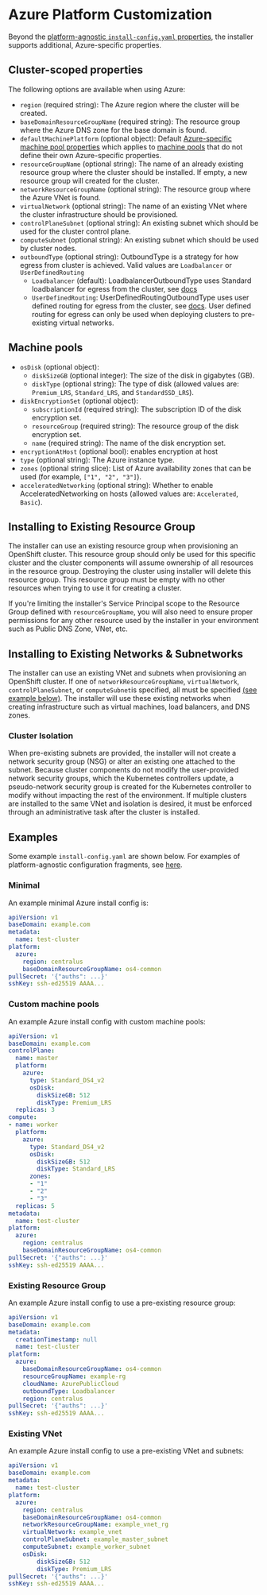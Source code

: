 # Azure Platform Customization

Beyond the [platform-agnostic `install-config.yaml` properties](../customization.md#platform-customization), the installer supports additional, Azure-specific properties.

## Cluster-scoped properties

The following options are available when using Azure:

* `region` (required string): The Azure region where the cluster will be created.
* `baseDomainResourceGroupName` (required string): The resource group where the Azure DNS zone for the base domain is found.
* `defaultMachinePlatform` (optional object): Default [Azure-specific machine pool properties](#machine-pools) which applies to [machine pools](../customization.md#machine-pools) that do not define their own Azure-specific properties.
* `resourceGroupName` (optional string):  The name of an already existing resource group where the cluster should be installed. If empty, a new resource group will created for the cluster.
* `networkResourceGroupName` (optional string): The resource group where the Azure VNet is found.
* `virtualNetwork` (optional string): The name of an existing VNet where the cluster infrastructure should be provisioned.
* `controlPlaneSubnet` (optional string): An existing subnet which should be used for the cluster control plane.
* `computeSubnet` (optional string): An existing subnet which should be used by cluster nodes.
* `outboundType` (optional string):  OutboundType is a strategy for how egress from cluster is achieved. Valid values are `Loadbalancer` or `UserDefinedRouting`
    * `Loadbalancer` (default): LoadbalancerOutboundType uses Standard loadbalancer for egress from the cluster, see [docs][azure-lb-outbound]
    * `UserDefinedRouting`: UserDefinedRoutingOutboundType uses user defined routing for egress from the cluster, see [docs][azure-udr-outbound]. User defined routing for egress can only be used when deploying clusters to pre-existing virtual networks.

## Machine pools

* `osDisk` (optional object):
    * `diskSizeGB` (optional integer): The size of the disk in gigabytes (GB).
    * `diskType` (optional string): The type of disk (allowed values are: `Premium_LRS`, `Standard_LRS`, and `StandardSSD_LRS`).
* `diskEncryptionSet` (optional object):
    * `subscriptionId` (required string): The subscription ID of the disk encryption set.
    * `resourceGroup` (required string): The resource group of the disk encryption set.
    * `name` (required string): The name of the disk encryption set.
* `encryptionAtHost` (optional bool): enables encryption at host
* `type` (optional string): The Azure instance type.
* `zones` (optional string slice): List of Azure availability zones that can be used (for example, `["1", "2", "3"]`).
* `acceleratedNetworking` (optional string): Whether to enable AcceleratedNetworking on hosts (allowed values are: `Accelerated`, `Basic`).

## Installing to Existing Resource Group

The installer can use an existing resource group when provisioning an OpenShift cluster. This resource group should only be used for this specific cluster and the cluster components will assume ownership of all resources in the resource group. Destroying the cluster using installer will delete this resource group. This resource group must be empty with no other resources when trying to use it for creating a cluster.

If you're limiting the installer's Service Principal scope to the Resource Group defined with `resourceGroupName`, you will also need to ensure proper permissions for any other resource used by the installer in your environment such as Public DNS Zone, VNet, etc.

## Installing to Existing Networks & Subnetworks

The installer can use an existing VNet and subnets when provisioning an OpenShift cluster. If one of `networkResourceGroupName`, `virtualNetwork`, `controlPlaneSubnet`, or `computeSubnet`is specified, all must be specified [(see example below)](#existing-vnet). The installer will use these existing networks when creating infrastructure such as virtual machines, load balancers, and DNS zones.

### Cluster Isolation

When pre-existing subnets are provided, the installer will not create a network security group (NSG) or alter an existing one attached to the subnet. Because cluster components do not modify the user-provided network security groups, which the Kubernetes controllers update, a pseudo-network security group is created for the Kubernetes controller to modify without impacting the rest of the environment. If multiple clusters are installed to the same VNet and isolation is desired, it must be enforced through an administrative task after the cluster is installed.

## Examples

Some example `install-config.yaml` are shown below.
For examples of platform-agnostic configuration fragments, see [here](../customization.md#examples).

### Minimal

An example minimal Azure install config is:

```yaml
apiVersion: v1
baseDomain: example.com
metadata:
  name: test-cluster
platform:
  azure:
    region: centralus
    baseDomainResourceGroupName: os4-common
pullSecret: '{"auths": ...}'
sshKey: ssh-ed25519 AAAA...
```

### Custom machine pools

An example Azure install config with custom machine pools:

```yaml
apiVersion: v1
baseDomain: example.com
controlPlane:
  name: master
  platform:
    azure:
      type: Standard_DS4_v2
      osDisk:
        diskSizeGB: 512
        diskType: Premium_LRS
  replicas: 3
compute:
- name: worker
  platform:
    azure:
      type: Standard_DS4_v2
      osDisk:
        diskSizeGB: 512
        diskType: Standard_LRS
      zones:
      - "1"
      - "2"
      - "3"
  replicas: 5
metadata:
  name: test-cluster
platform:
  azure:
    region: centralus
    baseDomainResourceGroupName: os4-common
pullSecret: '{"auths": ...}'
sshKey: ssh-ed25519 AAAA...
```

### Existing Resource Group

An example Azure install config to use a pre-existing resource group:

```yaml
apiVersion: v1
baseDomain: example.com
metadata:
  creationTimestamp: null
  name: test-cluster
platform:
  azure:
    baseDomainResourceGroupName: os4-common
    resourceGroupName: example-rg
    cloudName: AzurePublicCloud
    outboundType: Loadbalancer
    region: centralus
pullSecret: '{"auths": ...}'
sshKey: ssh-ed25519 AAAA...
```

### Existing VNet

An example Azure install config to use a pre-existing VNet and subnets:

```yaml
apiVersion: v1
baseDomain: example.com
metadata:
  name: test-cluster
platform:
  azure:
    region: centralus
    baseDomainResourceGroupName: os4-common
    networkResourceGroupName: example_vnet_rg
    virtualNetwork: example_vnet
    controlPlaneSubnet: example_master_subnet
    computeSubnet: example_worker_subnet
    osDisk:
        diskSizeGB: 512
        diskType: Premium_LRS
pullSecret: '{"auths": ...}'
sshKey: ssh-ed25519 AAAA...
```

[azure-lb-outbound]: https://docs.microsoft.com/en-us/azure/load-balancer/load-balancer-outbound-connections#lb
[azure-udr-outbound]: https://docs.microsoft.com/en-us/azure/virtual-network/virtual-networks-udr-overview
